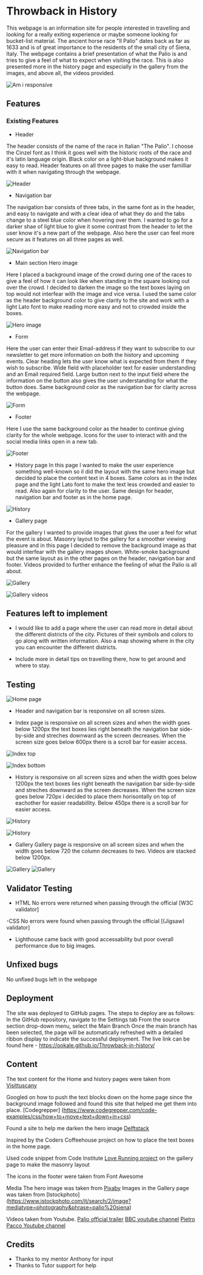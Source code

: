 # Throwback in History

This webpage is an information site for people interested in travelling and looking for a really exiting experience or maybe someone looking for bucket-list material.
The ancient horse race "Il Palio" dates back as far as 1633 and is of great importance to the residents of the small city of Siena, Italy. The webpage contains a brief presentation of what the Palio is and tries to give a feel of what to expect when visiting the race. This is also presented more in the history page and especially in the gallery from the images, and above all, the videos provided. 

![Am i responsive](/screen-shots/home.png)

## Features

### Existing Features

- Header

The header consists of the name of the race in Italian "The Palio". I choose the Cinzel font as I think it goes well with the historic roots of the race and it's latin language origin. Black color on a light-blue background makes it easy to read.
Header features on all three pages to make the user familliar with it when navigating through the webpage. 

![Header](/screen-shots/header.png)


- Navigation bar

The navigation bar consists of three tabs, in the same font as in the header, and easy to navigate and with a clear idea of what they do and the tabs change to a steel blue color when hovering over them. I wanted to go for a darker shae of light blue to give it some contrast from the header to let the user know it's a new part of the webpage. Also here the user can feel more secure as it features on all three pages as well. 

![Navigation bar](/screen-shots/navigation-bar.png)

- Main section Hero image

Here I placed a background image of the crowd during one of the races to give a feel of how it can look like when standing in the square looking out over the crowd. I decided to darken the image so the text boxes laying on top would not interfear with the image and vice versa. I used the same color as the header background color to give clarity to the site and work with a light Lato font to make reading more easy and not to crowded inside the boxes. 

![Hero image](/screen-shots/index.png)


- Form 

Here the user can enter their Email-address if they want to subscribe to our newsletter to get more information on both the history and upcoming events. 
Clear heading lets the user know what is expected from them if they wish to subscribe. Wide field with placeholder text for easier understanding and an Email required field. Large button next to the input field where the information on the button also gives the user understanding for what the button does. Same background color as the navigation bar for clarity across the webpage. 

![Form](/screen-shots/form.png)

- Footer

Here I use the same background color as the header to continue giving clarity for the whole webpage. 
Icons for the user to interact with and the social media links open in a new tab. 

![Footer](/screen-shots/footer.png)

- History page
In this page I wanted to make the user experience something well-known so iI did the layout with the same hero image but decided to place the content text in 4 boxes. Same colors as in the index page and the light Lato font to make the text less crowded and easier to read. Also again for clarity to the user. Same design for header, navigation bar and footer as in the home page. 

![History](/screen-shots/history.png)


- Gallery page

For the gallery I wanted to provide images that gives the user a feel for what the event is about. Masonry layout to the gallery for a smoother viewing pleasure and in this page I decided to remove the background image as that would interfear with the gallery images shown. White-smoke background but the same layout as in the other pages on the header, navigation bar and footer. Videos provided to further enhance the feeling of what the Palio is all about.

![Gallery](/screen-shots/gallery.png)

![Gallery videos](/screen-shots/gallery2.png)

## Features left to implement

- I would like to add a page where the user can read more in detail about the different districts of the city. Pictures of their symbols and colors to go along with written information. Also a map showing where in the city you can encounter the different districts. 

- Include more in detail tips on travelling there, how to get around and where to stay. 

## Testing

![Home page](/screen-shots/home.png)


- Header and navigation bar is responsive on all screen sizes. 

- Index page is responsive on all screen sizes and when the width goes below 1200px the text boxes lies right beneath the navigation bar side-by-side and streches downward as the screen decreases. When the screen size goes below 600px there is a scroll bar for easier access. 

![Index top](/screen-shots/index-responsive-top.png)

![Index bottom](/screen-shots/index-responsive-bottom.png)

- History is responsive on all screen sizes and when the width goes below 1200px the text boxes lies right beneath the navigation bar side-by-side and streches downward as the screen decreases. When the screen size goes below 720px i decided to place them horisontally on top of eachother for easier readabillity. Below 450px there is a scroll bar for easier access. 

![History](/screen-shots/history1.png)

![History](/screen-shots/history2.png)


- Gallery
Gallery page is responsive on all screen sizes and when the width goes below 720 the column decreases to two. 
Videos are stacked below 1200px. 

![Gallery](/screen-shots/gallery3.png)
![Gallery](/screen-shots/gallery4.png)

## Validator Testing

- HTML
No errors were returned when passing through the official [W3C validator]


-CSS
No errors were found when passing through the official [(Jigsaw) validator]

- Lighthouse came back with good accessability but poor overall performance due to big images.


## Unfixed bugs
No unfixed bugs left in the webpage

## Deployment

The site was deployed to GitHub pages. The steps to deploy are as follows:
In the GitHub repository, navigate to the Settings tab
From the source section drop-down menu, select the Main Branch
Once the main branch has been selected, the page will be automatically refreshed with a detailed ribbon display to indicate the successful deployment.
The live link can be found here - https://ookale.github.io/Throwback-in-history/

## Content
The text content for the Home and history pages were taken from [Visittuscany](https://m.visittuscany.com/en/ideas/palio-di-siena-all-the-things-you-need-to-know/)

Googled on how to push the text blocks down on the home page since the background image followed and found this site that helped me get them into place. [Codegrepper]
(https://www.codegrepper.com/code-examples/css/how+to+move+text+down+in+css)

Found a site to help me darken the hero image [Delftstack](https://www.delftstack.com/howto/css/darken-background-image-css/)

Inspired by the Coders Coffeehouse project on how to place the text boxes in the home page. 

Used code snippet from Code Institute [Love Running project](https://code-institute-org.github.io/love-running-2.0/index.html) on the gallery page to make the masonry layout

The icons in the footer were taken from Font Awesome

Media
The hero image was taken from [Pixaby](https://pixabay.com/sv/photos/palio-siena-toscana-711295/)
Images in the Gallery page was taken from [Istockphoto] (https://www.istockphoto.com/it/search/2/image?mediatype=photography&phrase=palio%20siena)

Videos taken from Youtube.
[Palio official trailer](https://www.youtube.com/watch?v=JkI7OhMeCFA)
[BBC youtube channel](https://www.youtube.com/watch?v=zCtWidd0vMo&t=1s)
[Pietro Pacco Youtube channel](https://www.youtube.com/watch?v=nnRr3kFmsWQ&t=1s)

## Credits
- Thanks to my mentor Anthony for input
- Thanks to Tutor support for help 

